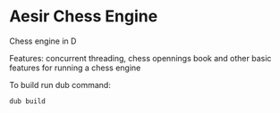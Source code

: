 Aesir Chess Engine
=====

Chess engine in D

Features: concurrent threading, chess opennings book and other basic features for running a chess engine

To build run dub command:
```
dub build
```